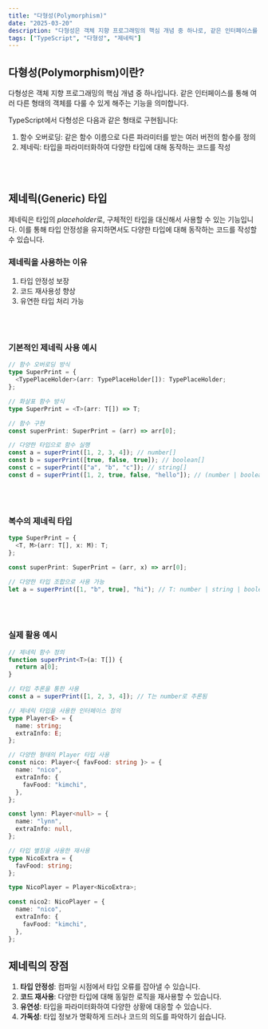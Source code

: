 ```yaml
---
title: "다형성(Polymorphism)"
date: "2025-03-20"
description: "다형성은 객체 지향 프로그래밍의 핵심 개념 중 하나로, 같은 인터페이스를 통해 여러 다른 형태의 객체를 다룰 수 있게 해주는 기능입니다. TypeScript에서는 제네릭을 통해 다형성을 구현할 수 있습니다."
tags: ["TypeScript", "다형성", "제네릭"]
---
```


## 다형성(Polymorphism)이란?

다형성은 객체 지향 프로그래밍의 핵심 개념 중 하나입니다. 같은 인터페이스를 통해 여러 다른 형태의 객체를 다룰 수 있게 해주는 기능을 의미합니다.

TypeScript에서 다형성은 다음과 같은 형태로 구현됩니다:

1. 함수 오버로딩: 같은 함수 이름으로 다른 파라미터를 받는 여러 버전의 함수를 정의
2. 제네릭: 타입을 파라미터화하여 다양한 타입에 대해 동작하는 코드를 작성

<br /><br />

## 제네릭(Generic) 타입

제네릭은 타입의 *placeholder*로, 구체적인 타입을 대신해서 사용할 수 있는 기능입니다. 이를 통해 타입 안정성을 유지하면서도 다양한 타입에 대해 동작하는 코드를 작성할 수 있습니다.

### 제네릭을 사용하는 이유

1. 타입 안정성 보장
2. 코드 재사용성 향상
3. 유연한 타입 처리 가능

<br /><br />

### 기본적인 제네릭 사용 예시

```ts
// 함수 오버로딩 방식
type SuperPrint = {
  <TypePlaceHolder>(arr: TypePlaceHolder[]): TypePlaceHolder;
};

// 화살표 함수 방식
type SuperPrint = <T>(arr: T[]) => T;

// 함수 구현
const superPrint: SuperPrint = (arr) => arr[0];

// 다양한 타입으로 함수 실행
const a = superPrint([1, 2, 3, 4]); // number[]
const b = superPrint([true, false, true]); // boolean[]
const c = superPrint(["a", "b", "c"]); // string[]
const d = superPrint([1, 2, true, false, "hello"]); // (number | boolean | string)[]
```

<br /><br />

### 복수의 제네릭 타입

```ts
type SuperPrint = {
  <T, M>(arr: T[], x: M): T;
};

const superPrint: SuperPrint = (arr, x) => arr[0];

// 다양한 타입 조합으로 사용 가능
let a = superPrint([1, "b", true], "hi"); // T: number | string | boolean, M: string
```

<br /><br />

### 실제 활용 예시

```ts
// 제네릭 함수 정의
function superPrint<T>(a: T[]) {
  return a[0];
}

// 타입 추론을 통한 사용
const a = superPrint([1, 2, 3, 4]); // T는 number로 추론됨

// 제네릭 타입을 사용한 인터페이스 정의
type Player<E> = {
  name: string;
  extraInfo: E;
};

// 다양한 형태의 Player 타입 사용
const nico: Player<{ favFood: string }> = {
  name: "nico",
  extraInfo: {
    favFood: "kimchi",
  },
};

const lynn: Player<null> = {
  name: "lynn",
  extraInfo: null,
};

// 타입 별칭을 사용한 재사용
type NicoExtra = {
  favFood: string;
};

type NicoPlayer = Player<NicoExtra>;

const nico2: NicoPlayer = {
  name: "nico",
  extraInfo: {
    favFood: "kimchi",
  },
};
```

## 제네릭의 장점

1. **타입 안정성**: 컴파일 시점에서 타입 오류를 잡아낼 수 있습니다.
2. **코드 재사용**: 다양한 타입에 대해 동일한 로직을 재사용할 수 있습니다.
3. **유연성**: 타입을 파라미터화하여 다양한 상황에 대응할 수 있습니다.
4. **가독성**: 타입 정보가 명확하게 드러나 코드의 의도를 파악하기 쉽습니다.
